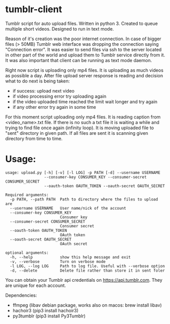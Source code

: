 # tumblr-client
Tumblr script for auto upload files. Written in python 3. Created to queue multiple short videos. Designed to run in text mode.

Reason of it's creation was the poor internet connection. In case of bigger files (> 50MB) Tumblr web interface was dropping the connection saying "Connection error". It was easier to send files via ssh to the server located in other part of the world and upload them to Tumblr service directly from it. It was also important that client can be running as text mode daemon.

Right now script is uploading only mp4 files. It is uploading as much videos as possible a day. After file upload server response is reading and decision what to do next is being taken:
* if success: upload next video
* if video processing error try uploading again
* if the video uploaded time reached the limit wait longer and try again
* if any other error try again in some time

For this moment script uploading only mp4 files. It is reading caption from <video_name>.txt file. If there is no such a txt file it is waiting a while and trying to find file once again (infinity loop). It is moving uploaded file to "sent" directory in given path. If all files are sent it is scanning given directory from time to time. 

# Usage:
```
usage: upload.py [-h] [-v] [-l LOG] -p PATH [-d] --username USERNAME
                 --consumer-key CONSUMER_KEY --consumer-secret CONSUMER_SECRET
                 --oauth-token OAUTH_TOKEN --oauth-secret OAUTH_SECRET

Required arguments:
  -p PATH, --path PATH  Path to directory where the files to upload are
  --username USERNAME   User name/nick of the account
  --consumer-key CONSUMER_KEY
                        Consumer key
  --consumer-secret CONSUMER_SECRET
                        Consumer secret
  --oauth-token OAUTH_TOKEN
                        OAuth token
  --oauth-secret OAUTH_SECRET
                        OAuth secret

optional arguments:
  -h, --help            show this help message and exit
  -v, --verbose         Turn on verbose mode
  -l LOG, --log LOG     Path to log file. Useful with --verbose option
  -d, --delete          Delete file rather than store it in sent foler

```

You can obtain your Tumblr api credentials on https://api.tumblr.com. They are unique for each account.

Dependencies:
- ffmpeg (libav debian package, works also on macos: brew install libav)
- hachoir3 (pip3 install hachoir3)
- py3tumblr (pip3 install Py3Tumblr)
